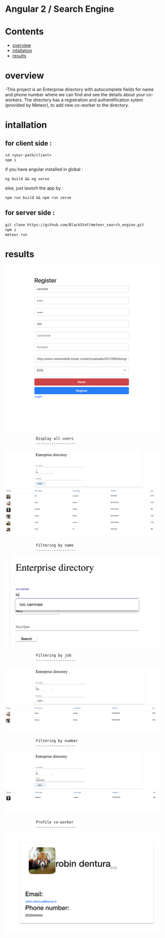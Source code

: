 # Angular 2 / Search Engine

# Contents
* [overview](#overview)
* [intallation](#intallation)
* [results](#results)


# overview

-This project is an Enterprise directory with autocomplete fields for name and phone number
where we can find and see the details about your co-workers.
The directory has a registration and authentification sytem (provided by Meteor), to add new co-worker to the directory.

# intallation
## for client side :
```
cd <your-path/client> 
npm i
```
if you have angular installed in global :
```
ng build && ng serve

```
else, just launch the app by :
```
npm run build && npm run serve
```
## for server side :
```
git clone https://github.com/BlackStef/meteor_search_engine.git
npm i
meteor run 
```
# results
![alt text](src/assets/register.png "Registering")


                  Display all users
                  ------------------
                  
![alt text](src/assets/all_User.png "Display all users")


                  Filtering by name
                  ------------------
                  
![alt text](src/assets/searchFullText.png "filtering by name")


                  Filtering by job
                  ------------------
                  
![alt text](src/assets/searchByJob.png "filtering by job")


                  Filtering by number 
                  ------------------
                  
![alt text](src/assets/searchByNumber.png "filtering by number")


                  Profile co-worker
                  ------------------
                  
![alt text](src/assets/profileData.png "Profile co-worker")
